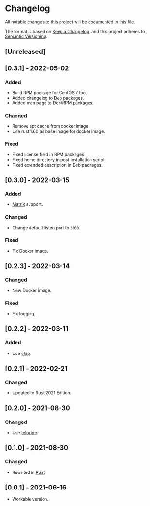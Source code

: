 # Changelog

All notable changes to this project will be documented in this file.

The format is based on [Keep a Changelog](https://keepachangelog.com/en/1.0.0/),
and this project adheres to [Semantic Versioning](https://semver.org/spec/v2.0.0.html).

## [Unreleased]

## [0.3.1] - 2022-05-02

### Added

- Build RPM package for CentOS 7 too.
- Added changelog to Deb packages.
- Added man page to Deb/RPM packages.

### Changed

- Remove apt cache from docker image.
- Use rust:1.60 as base image for docker image.

### Fixed

- Fixed license field in RPM packages
- Fixed home directory in post installation script.
- Fixed extended description in Deb packages.

## [0.3.0] - 2022-03-15

### Added

- [Matrix](https://matrix.org/) support.

### Changed

- Change default listen port to `3030`.

### Fixed

- Fix Docker image.

## [0.2.3] - 2022-03-14

### Changed

- New Docker image.

### Fixed

- Fix logging.

## [0.2.2] - 2022-03-11

### Added

- Use [clap](https://github.com/clap-rs/clap).

## [0.2.1] - 2022-02-21

### Changed

- Updated to Rust 2021 Edition.

## [0.2.0] - 2021-08-30

### Changed

- Use [teloxide](https://github.com/teloxide/teloxide).

## [0.1.0] - 2021-08-30

### Changed

- Rewrited in [Rust](https://www.rust-lang.org/).

## [0.0.1] - 2021-06-16

- Workable version.
